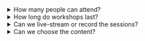 <details>

  <summary>How many people can attend?</summary>

  <p>The good news is that I don’t base workshop pricing on the number of
  attendees. Making it harder for people to attend will minimise my impact,
  which defeats the whole purpose of training your team—send as many people as
  you want!</p>

  <p>That said, I would recommend trying to keep numbers under 30. Beyond that
  amount, sessions tend to turn into more monologue, lecture-style sessions that
  hinder both interactivity and productivity.</p>

</details>

<details>

  <summary>How long do workshops last?</summary>

  <p>At least one day—a half-day isn’t long enough to cover anything of real
  substance.. I recommend running a two-day workshop so that day one can be
  spent learning, and day two spent implementing. It’s hugely valuable to host
  a second hackathon-style second day so that your team can begin to put their
  newfound knowledge into practice with my guidance.</p>

  <p>Beyond that, we can design week-long bootcamps, quarterly refresher
  sessions, and more. It all depends on what you need and what will provide you
  with the most value.</p>

  <p>As always, the best option is to <a href="/contact/">contact me</a> to
  start a no obligation discussion to see what will work best for you.</p>

</details>

<details>

  <summary>Can we live-stream or record the sessions?</summary>

  <p>If you have the ability to do so, then yes! Live-streaming means you can
  open the sessions up to remote members of the team.</p>

</details>

<details>

  <summary>Can we choose the content?</summary>

  <p>Absolutely! We’ll work together to design an itinerary that will best suit
  your team and projects. There’s no point looking at e-commerce case studies if
  you’re a publishing house! We can jump on a call ahead of our engagement to go
  over particular areas of interest and draw up a workshop that’s going to
  deliver maximum value.</p>

</details>
